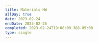 ```yaml
---
title: Materials HW
allDay: true
date: 2023-02-24
endDate: 2023-02-25
completed: 2023-02-24T19:08:09.388-05:00
type: single
---
```

